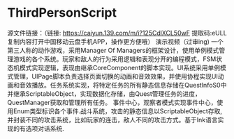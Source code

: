 # ThirdPersonScript
源文件链接：（链接: https://caiyun.139.com/m/i?125CdlXCL50wF  提取码:eULL  复制内容打开中国移动云盘手机APP，操作更方便哦）
演示视频（过审ing)
  一个第三人称的动作游戏，采用Manager Of Managers的框架设计，使用单例模式管理游戏的各个系统。玩家和敌人的行为采用逻辑和表现分开的编程模式，FSM状态机模式实现逻辑，表现由继承CoreComponent的脚本实现。UI系统采用单例模式管理，UIPage脚本负责选择页面切换的动画和音效效果，并使用协程实现UI动画和音效播放。任务系统实现，将特定任务的所有静态信息存储在QuestInfoS0中并继承ScriptableObject，实现数据化存储，由Quest管理任务的进度，QuestManager获取和管理所有任务。
事件中心，观察者模式实现事件中心，使用Enum类型标识各个事件.战斗系统，攻击的静态信息以ScriptableObject存取,并封装不同的攻击系统，比如玩家的连击，敌人不同的攻击方式。基于Ink语言实现的有选项对话系统.
